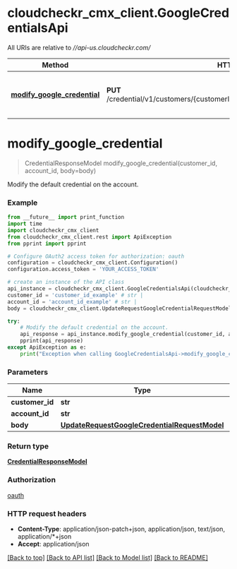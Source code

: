 # cloudcheckr_cmx_client.GoogleCredentialsApi

All URIs are relative to *//api-us.cloudcheckr.com/*

Method | HTTP request | Description
------------- | ------------- | -------------
[**modify_google_credential**](GoogleCredentialsApi.md#modify_google_credential) | **PUT** /credential/v1/customers/{customerId}/accounts/{accountId}/credentials/google | Modify the default credential on the account.

# **modify_google_credential**
> CredentialResponseModel modify_google_credential(customer_id, account_id, body=body)

Modify the default credential on the account.

### Example
```python
from __future__ import print_function
import time
import cloudcheckr_cmx_client
from cloudcheckr_cmx_client.rest import ApiException
from pprint import pprint

# Configure OAuth2 access token for authorization: oauth
configuration = cloudcheckr_cmx_client.Configuration()
configuration.access_token = 'YOUR_ACCESS_TOKEN'

# create an instance of the API class
api_instance = cloudcheckr_cmx_client.GoogleCredentialsApi(cloudcheckr_cmx_client.ApiClient(configuration))
customer_id = 'customer_id_example' # str | 
account_id = 'account_id_example' # str | 
body = cloudcheckr_cmx_client.UpdateRequestGoogleCredentialRequestModel() # UpdateRequestGoogleCredentialRequestModel |  (optional)

try:
    # Modify the default credential on the account.
    api_response = api_instance.modify_google_credential(customer_id, account_id, body=body)
    pprint(api_response)
except ApiException as e:
    print("Exception when calling GoogleCredentialsApi->modify_google_credential: %s\n" % e)
```

### Parameters

Name | Type | Description  | Notes
------------- | ------------- | ------------- | -------------
 **customer_id** | **str**|  | 
 **account_id** | **str**|  | 
 **body** | [**UpdateRequestGoogleCredentialRequestModel**](UpdateRequestGoogleCredentialRequestModel.md)|  | [optional] 

### Return type

[**CredentialResponseModel**](CredentialResponseModel.md)

### Authorization

[oauth](../README.md#oauth)

### HTTP request headers

 - **Content-Type**: application/json-patch+json, application/json, text/json, application/*+json
 - **Accept**: application/json

[[Back to top]](#) [[Back to API list]](../README.md#documentation-for-api-endpoints) [[Back to Model list]](../README.md#documentation-for-models) [[Back to README]](../README.md)

